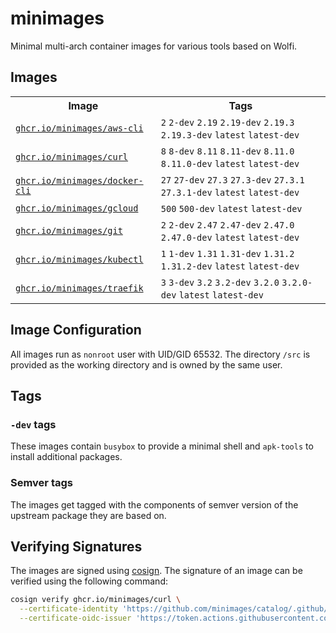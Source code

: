 # minimages

Minimal multi-arch container images for various tools based on Wolfi.

## Images
<table>
<tr>
<th>Image</th>
<th>Tags</th>
</tr>
<tr>

<td>
    <a href="//ghcr.io/minimages/aws-cli"><code>ghcr.io/minimages/aws-cli</code></a>
</td>

<td>
    <code>2</code>
    <code>2-dev</code>
    <code>2.19</code>
    <code>2.19-dev</code>
    <code>2.19.3</code>
    <code>2.19.3-dev</code>
    <code>latest</code>
    <code>latest-dev</code>
</td>
</tr>

<tr>

<td>
    <a href="//ghcr.io/minimages/curl"><code>ghcr.io/minimages/curl</code></a>
</td>

<td>
    <code>8</code>
    <code>8-dev</code>
    <code>8.11</code>
    <code>8.11-dev</code>
    <code>8.11.0</code>
    <code>8.11.0-dev</code>
    <code>latest</code>
    <code>latest-dev</code>
</td>
</tr>

<tr>

<td>
    <a href="//ghcr.io/minimages/docker-cli"><code>ghcr.io/minimages/docker-cli</code></a>
</td>

<td>
    <code>27</code>
    <code>27-dev</code>
    <code>27.3</code>
    <code>27.3-dev</code>
    <code>27.3.1</code>
    <code>27.3.1-dev</code>
    <code>latest</code>
    <code>latest-dev</code>
</td>
</tr>

<tr>

<td>
    <a href="//ghcr.io/minimages/gcloud"><code>ghcr.io/minimages/gcloud</code></a>
</td>

<td>
    <code>500</code>
    <code>500-dev</code>
    <code>latest</code>
    <code>latest-dev</code>
</td>
</tr>

<tr>

<td>
    <a href="//ghcr.io/minimages/git"><code>ghcr.io/minimages/git</code></a>
</td>

<td>
    <code>2</code>
    <code>2-dev</code>
    <code>2.47</code>
    <code>2.47-dev</code>
    <code>2.47.0</code>
    <code>2.47.0-dev</code>
    <code>latest</code>
    <code>latest-dev</code>
</td>
</tr>

<tr>

<td>
    <a href="//ghcr.io/minimages/kubectl"><code>ghcr.io/minimages/kubectl</code></a>
</td>

<td>
    <code>1</code>
    <code>1-dev</code>
    <code>1.31</code>
    <code>1.31-dev</code>
    <code>1.31.2</code>
    <code>1.31.2-dev</code>
    <code>latest</code>
    <code>latest-dev</code>
</td>
</tr>

<tr>

<td>
    <a href="//ghcr.io/minimages/traefik"><code>ghcr.io/minimages/traefik</code></a>
</td>

<td>
    <code>3</code>
    <code>3-dev</code>
    <code>3.2</code>
    <code>3.2-dev</code>
    <code>3.2.0</code>
    <code>3.2.0-dev</code>
    <code>latest</code>
    <code>latest-dev</code>
</td>
</tr>

</table>

## Image Configuration

All images run as `nonroot` user with UID/GID 65532. The directory `/src` is provided as the working directory and is owned by the same user.

## Tags
### `-dev` tags
These images contain `busybox` to provide a minimal shell and `apk-tools` to install additional packages.

### Semver tags
The images get tagged with the components of semver version of the upstream package they are based on.

## Verifying Signatures

The images are signed using [cosign](https://github.com/sigstore/cosign). The signature of an image can be verified using the following command:

```bash
cosign verify ghcr.io/minimages/curl \
  --certificate-identity 'https://github.com/minimages/catalog/.github/workflows/build.yml@refs/heads/main' \
  --certificate-oidc-issuer 'https://token.actions.githubusercontent.com'
```
